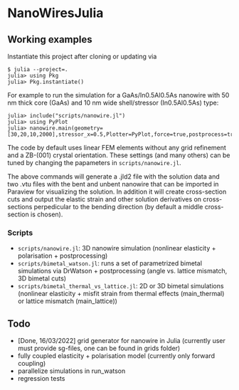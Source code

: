# NanoWiresJulia

## Working examples

Instantiate this project after cloning or updating via

```
$ julia --project=.
julia> using Pkg
julia> Pkg.instantiate()
```

For example to run the simulation for a GaAs/In0.5Al0.5As nanowire with 50 nm thick core (GaAs) and 10 nm wide shell/stressor (In0.5Al0.5As) type:

```
julia> include("scripts/nanowire.jl")
julia> using PyPlot
julia> nanowire.main(geometry=[30,20,10,2000],stressor_x=0.5,Plotter=PyPlot,force=true,postprocess=true)
```

The code by default uses linear FEM elements without any grid refinement and a ZB-(001) crystal orientation. 
These settings (and many others) can be tuned by changing the papameters in `scripts/nanowire.jl`.

The above commands will generate a .jld2 file with the solution data and two .vtu files with the bent and unbent nanowire that can be imported in Paraview for visualizing the solution.
In addition it will create cross-section cuts and output the elastic strain and other solution derivatives on cross-sections perpedicular to the bending direction (by default a middle cross-section is chosen).

### Scripts

- `scripts/nanowire.jl`: 3D nanowire simulation (nonlinear elasticity + polarisation + postprocessing)
- `scripts/bimetal_watson.jl`: runs a set of parametrized bimetal simulations via DrWatson + postprocessing (angle vs. lattice mismatch, 3D bimetal cuts)
- `scripts/bimetal_thermal_vs_lattice.jl`: 2D or 3D bimetal simulations (nonlinear elasticity + misfit strain from thermal effects (main_thermal) or lattice mismatch (main_lattice))


## Todo

- [Done, 16/03/2022] grid generator for nanowire in Julia (currently user must provide sg-files, one can be found in grids folder)
- fully coupled elasticity + polarisation model (currently only forward coupling)
- parallelize simulations in run_watson
- regression tests
